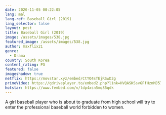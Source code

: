 ```yaml
---
date: 2020-11-05 00:22:05
lang: mal
lang-ref: Baseball Girl (2019)
lang_selector: false
layout: post
title: Baseball Girl (2019)
image: /assets/images/538.jpg
featured_image: /assets/images/538.jpg
author: maxflix21
genre:
  - Drama
country: South Korea
content_rating: PG
featured: false
imageshadow: true
netflix: https://movstar.xyz/embed/CtYO4sTEjRSwD2g
primeVideo: https://gdriveplayer.to/embed2.php?link=HVQASKSsvGFfHzmMJ57x0QPpXeudZMledTYW7K%252B3lMIrtO0uoqR9GRfHAA%252BqopMoNAdpAYLjGvY%252F8ardLLkmrigbIeyJVU50XI6KCnQxb%252BUPonurXXpySUW%252ByysFL%252BE2NnEqdvr8mxSzDQeO1m2%252B4f3VCMnmX48GFrfrTtDCMhumIJdM5gs5nCo6nOLeXiaXs%253D
hotstar: https://www.fembed.com/v/ldp4xsn5mq85qdk
---
```

A girl baseball player who is about to graduate from high school will try to enter the professional baseball world forbidden to women.